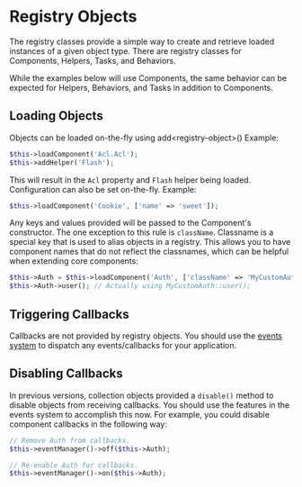# Registry Objects

The registry classes provide a simple way to create and retrieve loaded
instances of a given object type. There are registry classes for Components,
Helpers, Tasks, and Behaviors.

While the examples below will use Components, the same behavior can be expected
for Helpers, Behaviors, and Tasks in addition to Components.

## Loading Objects

Objects can be loaded on-the-fly using add\<registry-object\>()
Example:

``` php
$this->loadComponent('Acl.Acl');
$this->addHelper('Flash');
```

This will result in the `Acl` property and `Flash` helper being loaded.
Configuration can also be set on-the-fly. Example:

``` php
$this->loadComponent('Cookie', ['name' => 'sweet']);
```

Any keys and values provided will be passed to the Component's constructor. The
one exception to this rule is `className`. Classname is a special key that is
used to alias objects in a registry. This allows you to have component names
that do not reflect the classnames, which can be helpful when extending core
components:

``` php
$this->Auth = $this->loadComponent('Auth', ['className' => 'MyCustomAuth']);
$this->Auth->user(); // Actually using MyCustomAuth::user();
```

## Triggering Callbacks

Callbacks are not provided by registry objects. You should use the
[events system](../core-libraries/events.md) to dispatch any events/callbacks
for your application.

## Disabling Callbacks

In previous versions, collection objects provided a `disable()` method to disable
objects from receiving callbacks. You should use the features in the events system to
accomplish this now. For example, you could disable component callbacks in the
following way:

``` php
// Remove Auth from callbacks.
$this->eventManager()->off($this->Auth);

// Re-enable Auth for callbacks.
$this->eventManager()->on($this->Auth);
```
